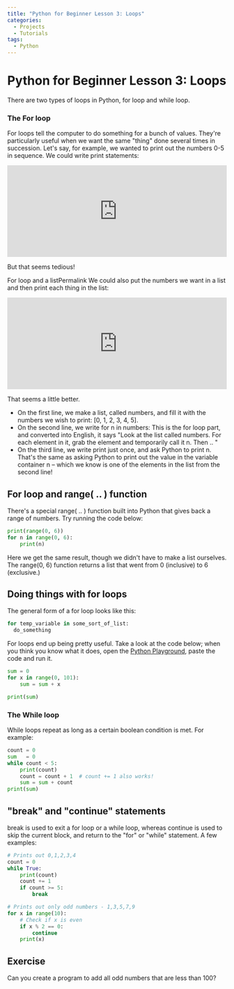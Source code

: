 ```yaml
---
title: "Python for Beginner Lesson 3: Loops"
categories:
  - Projects
  - Tutorials
tags:
  - Python
---
```


# Python for Beginner Lesson 3:  Loops

There are two types of loops in Python, for loop and while loop.

### The For loop

For loops tell the computer to do something for a bunch of values. They're particularly useful when we want the same "thing" done several times in succession.
Let's say, for example, we wanted to print out the numbers 0-5 in sequence. We could write print statements:

<iframe src="https://trinket.io/embed/python/8eede7897b" width="100%" height="210" frameborder="0" marginwidth="0" marginheight="0" allowfullscreen></iframe>

But that seems tedious!

For loop and a listPermalink
We could also put the numbers we want in a list and then print each thing in the list:
<iframe src="https://trinket.io/embed/python/1dc272e36d" width="100%" height="210" frameborder="0" marginwidth="0" marginheight="0" allowfullscreen></iframe>

That seems a little better.

* On the first line, we make a list, called numbers, and fill it with the numbers we wish to print: [0, 1, 2, 3, 4, 5].
* On the second line, we write for n in numbers: This is the for loop part, and converted into English, it says "Look at the list called numbers. For each element in it, grab the element and temporarily call it n. Then .. "
* On the third line, we write print just once, and ask Python to print n. That's the same as asking Python to print out the value in the variable container n – which we know is one of the elements in the list from the second line!

## For loop and range( .. ) function

There's a special range( .. ) function built into Python that gives back a range of numbers.
Try running the code below:

```python
print(range(0, 6))
for n in range(0, 6):
    print(n)
```

Here we get the same result, though we didn't have to make a list ourselves. The range(0, 6) function returns a list that went from 0 (inclusive) to 6 (exclusive.)

## Doing things with for loops

The general form of a for loop looks like this:

```python
for temp_variable in some_sort_of_list:
  do_something
```

For loops end up being pretty useful. Take a look at the code below; when you think you know what it does,
open the [Python Playground](http://starcoder.org/playground/), paste the code and run it.

```python
sum = 0
for x in range(0, 101):
    sum = sum + x

print(sum)
```

### The While loop

While loops repeat as long as a certain boolean condition is met. For example:

```python
count = 0
sum   = 0
while count < 5:
    print(count)
    count = count + 1  # count += 1 also works!
    sum = sum + count
print(sum)
```


## "break" and "continue" statements

break is used to exit a for loop or a while loop, whereas continue is used to skip the current block, and return to the "for" or "while" statement. A few examples:

```python
# Prints out 0,1,2,3,4
count = 0
while True:
    print(count)
    count += 1
    if count >= 5:
        break

# Prints out only odd numbers - 1,3,5,7,9
for x in range(10):
    # Check if x is even
    if x % 2 == 0:
        continue
    print(x)
```

## Exercise

Can you create a program to add all odd numbers that are less than 100?

